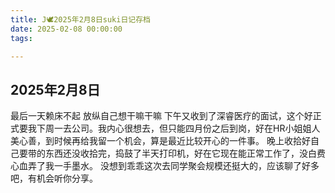 ```yaml
---
title: J🕊️2025年2月8日suki日记存档
date: 2025-02-08 00:00:00
tags:

---
```


## 2025年2月8日

最后一天赖床不起
放纵自己想干嘛干嘛
下午又收到了深睿医疗的面试，这个好正式要我下周一去公司。我内心很想去，但只能四月份之后到岗，好在HR小姐姐人美心善，到时候再给我留一个机会，算是最近比较开心的一件事。
晚上收拾好自己要带的东西还没收拾完，捣鼓了半天打印机，好在它现在能正常工作了，没白费心血弄了我一手墨水。
没想到乖乖这次去同学聚会规模还挺大的，应该聊了好多吧，有机会听你分享。
